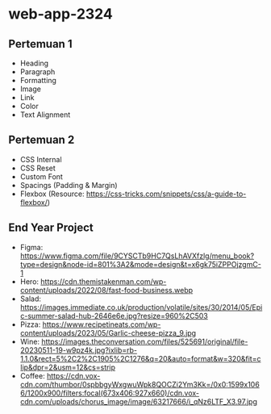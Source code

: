 # web-app-2324

## Pertemuan 1

- Heading
- Paragraph
- Formatting
- Image
- Link
- Color
- Text Alignment

## Pertemuan 2

- CSS Internal
- CSS Reset
- Custom Font
- Spacings (Padding & Margin)
- Flexbox (Resource: https://css-tricks.com/snippets/css/a-guide-to-flexbox/)

## End Year Project
- Figma: https://www.figma.com/file/9CYSCTb9HC7QsLhAVXfzlg/menu_book?type=design&node-id=801%3A2&mode=design&t=x6gk75iZPPOjzgmC-1
- Hero: https://cdn.themistakenman.com/wp-content/uploads/2022/08/fast-food-business.webp
- Salad: https://images.immediate.co.uk/production/volatile/sites/30/2014/05/Epic-summer-salad-hub-2646e6e.jpg?resize=960%2C503
- Pizza: https://www.recipetineats.com/wp-content/uploads/2023/05/Garlic-cheese-pizza_9.jpg
- Wine: https://images.theconversation.com/files/525691/original/file-20230511-19-w9pz4k.jpg?ixlib=rb-1.1.0&rect=5%2C2%2C1905%2C1276&q=20&auto=format&w=320&fit=clip&dpr=2&usm=12&cs=strip
- Coffee: https://cdn.vox-cdn.com/thumbor/0spbbgyWxgwuWpk8QOCZi2Ym3Kk=/0x0:1599x1066/1200x900/filters:focal(673x406:927x660)/cdn.vox-cdn.com/uploads/chorus_image/image/63217666/i_qNz6LTF_X3.97.jpg